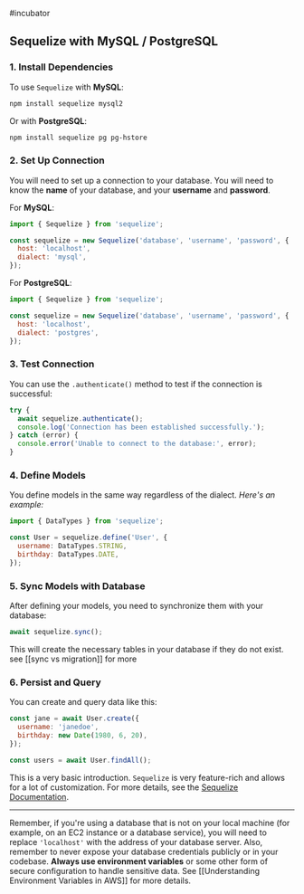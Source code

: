 #incubator 

## Sequelize with MySQL / PostgreSQL

### 1. Install Dependencies 

To use `Sequelize` with **MySQL**:

```bash
npm install sequelize mysql2
```

Or with **PostgreSQL**:

```bash
npm install sequelize pg pg-hstore
```

### 2. Set Up Connection

You will need to set up a connection to your database. You will need to know the **name** of your database, and your **username** and **password**.

For **MySQL**:

```js
import { Sequelize } from 'sequelize';

const sequelize = new Sequelize('database', 'username', 'password', {
  host: 'localhost',
  dialect: 'mysql',
});
```

For **PostgreSQL**:

```js
import { Sequelize } from 'sequelize';

const sequelize = new Sequelize('database', 'username', 'password', {
  host: 'localhost',
  dialect: 'postgres',
});
```

### 3. Test Connection

You can use the `.authenticate()` method to test if the connection is successful:

```js
try {
  await sequelize.authenticate();
  console.log('Connection has been established successfully.');
} catch (error) {
  console.error('Unable to connect to the database:', error);
}
```

### 4. Define Models

You define models in the same way regardless of the dialect. *Here's an example:*

```js
import { DataTypes } from 'sequelize';

const User = sequelize.define('User', {
  username: DataTypes.STRING,
  birthday: DataTypes.DATE,
});
```

### 5. Sync Models with Database

After defining your models, you need to synchronize them with your database:

```js
await sequelize.sync();
```

This will create the necessary tables in your database if they do not exist. see [[sync vs migration]] for more

### 6. Persist and Query 

You can create and query data like this:

```js
const jane = await User.create({
  username: 'janedoe',
  birthday: new Date(1980, 6, 20),
});

const users = await User.findAll();
```

This is a very basic introduction. `Sequelize` is very feature-rich and allows for a lot of customization. For more details, see the [Sequelize Documentation](https://sequelize.org/master/).

---
Remember, if you're using a database that is not on your local machine (for example, on an EC2 instance or a database service), you will need to replace `'localhost'` with the address of your database server. Also, remember to never expose your database credentials publicly or in your codebase. **Always use environment variables** or some other form of secure configuration to handle sensitive data. See [[Understanding Environment Variables in AWS]] for more details. 
